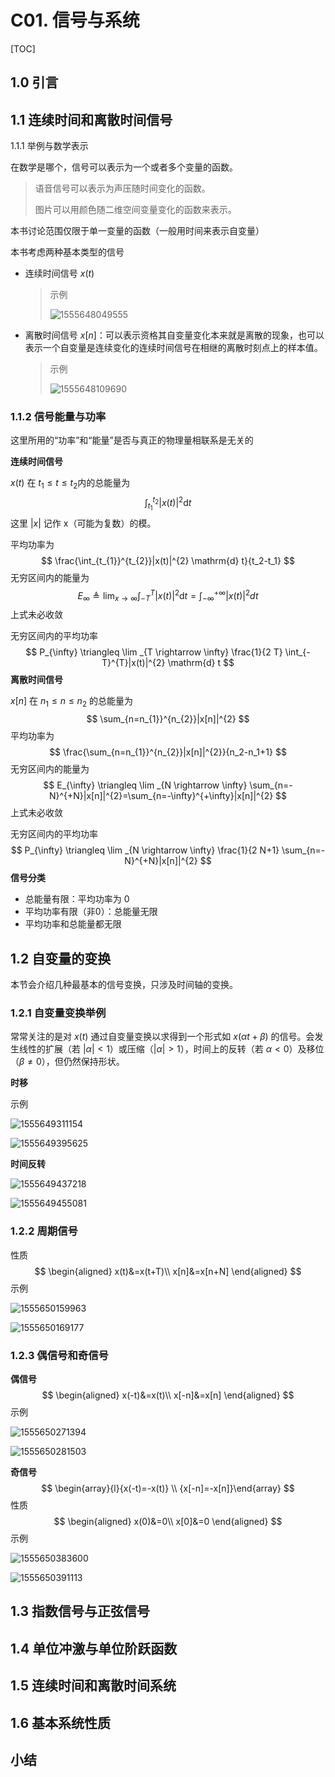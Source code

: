 # C01. 信号与系统

[TOC]

## 1.0 引言

## 1.1 连续时间和离散时间信号

1.1.1 举例与数学表示

在数学是哪个，信号可以表示为一个或者多个变量的函数。

> 语音信号可以表示为声压随时间变化的函数。
>
> 图片可以用颜色随二维空间变量变化的函数来表示。

本书讨论范围仅限于单一变量的函数（一般用时间来表示自变量）

本书考虑两种基本类型的信号

- 连续时间信号 $x(t)$ 

  > 示例
  >
  > ![1555648049555](assets/1555648049555.png)

- 离散时间信号 $x[n]$：可以表示资格其自变量变化本来就是离散的现象，也可以表示一个自变量是连续变化的连续时间信号在相继的离散时刻点上的样本值。

  > 示例
  >
  > ![1555648109690](assets/1555648109690.png)

### 1.1.2 信号能量与功率

这里所用的“功率”和“能量”是否与真正的物理量相联系是无关的

**连续时间信号** 

$x(t)​$ 在 $t_1\le t\le t_2​$ 内的总能量为
$$
\int_{t_{1}}^{t_{2}}|x(t)|^{2} \mathrm{d} t
$$
这里 $|x|​$ 记作 x（可能为复数）的模。

平均功率为
$$
\frac{\int_{t_{1}}^{t_{2}}|x(t)|^{2} \mathrm{d} t}{t_2-t_1}
$$
无穷区间内的能量为
$$
E_{\infty} \triangleq \lim _{x \rightarrow \infty} \int_{-T}^{T}|x(t)|^{2} \mathrm{d} t=\int_{-\infty}^{+\infty}|x(t)|^{2} d t
$$
上式未必收敛

无穷区间内的平均功率
$$
P_{\infty} \triangleq \lim _{T \rightarrow \infty} \frac{1}{2 T} \int_{-T}^{T}|x(t)|^{2} \mathrm{d} t
$$
**离散时间信号** 

$x[n]$ 在 $n_1\le n\le n_2$ 的总能量为
$$
\sum_{n=n_{1}}^{n_{2}}|x[n]|^{2}
$$
平均功率为
$$
\frac{\sum_{n=n_{1}}^{n_{2}}|x[n]|^{2}}{n_2-n_1+1}
$$
无穷区间内的能量为
$$
E_{\infty} \triangleq \lim _{N \rightarrow \infty} \sum_{n=-N}^{+N}|x[n]|^{2}=\sum_{n=-\infty}^{+\infty}|x[n]|^{2}
$$
上式未必收敛

无穷区间内的平均功率
$$
P_{\infty} \triangleq \lim _{N \rightarrow \infty} \frac{1}{2 N+1} \sum_{n=-N}^{+N}|x[n]|^{2}
$$
**信号分类** 

- 总能量有限：平均功率为 0
- 平均功率有限（非0）：总能量无限
- 平均功率和总能量都无限

## 1.2 自变量的变换

本节会介绍几种最基本的信号变换，只涉及时间轴的变换。

### 1.2.1 自变量变换举例

常常关注的是对 $x(t)$ 通过自变量变换以求得到一个形式如 $x(\alpha t+\beta)$ 的信号。会发生线性的扩展（若 $|\alpha|<1$）或压缩（$|\alpha|>1$），时间上的反转（若 $\alpha<0$）及移位（$\beta\neq 0$），但仍然保持形状。

**时移** 

示例

![1555649311154](assets/1555649311154.png)

![1555649395625](assets/1555649395625.png)

**时间反转** 

![1555649437218](assets/1555649437218.png)

![1555649455081](assets/1555649455081.png)

### 1.2.2 周期信号

性质
$$
\begin{aligned}
x(t)&=x(t+T)\\
x[n]&=x[n+N]
\end{aligned}
$$
示例

![1555650159963](assets/1555650159963.png)

![1555650169177](assets/1555650169177.png)

### 1.2.3 偶信号和奇信号

**偶信号** 
$$
\begin{aligned}
x(-t)&=x(t)\\
x[-n]&=x[n]
\end{aligned}
$$
示例

![1555650271394](assets/1555650271394.png)

![1555650281503](assets/1555650281503.png)

**奇信号** 
$$
\begin{array}{l}{x(-t)=-x(t)} \\ {x[-n]=-x[n]}\end{array}
$$
性质
$$
\begin{aligned}
x(0)&=0\\
x[0]&=0
\end{aligned}
$$
示例

![1555650383600](assets/1555650383600.png)

![1555650391113](assets/1555650391113.png)

## 1.3 指数信号与正弦信号

## 1.4 单位冲激与单位阶跃函数

## 1.5 连续时间和离散时间系统

## 1.6 基本系统性质

## 小结


